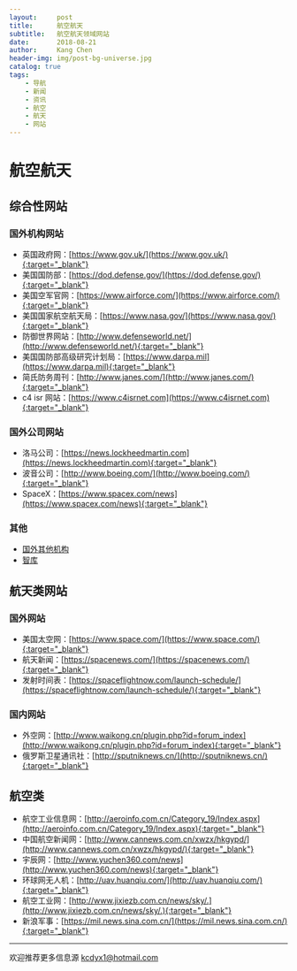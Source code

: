 ```yaml
---
layout:     post
title:      航空航天
subtitle:   航空航天领域网站
date:       2018-08-21
author:     Kang Chen
header-img: img/post-bg-universe.jpg
catalog: true
tags:
    - 导航
    - 新闻
    - 资讯
    - 航空
    - 航天
    - 网站
---
```


# 航空航天

## 综合性网站

### 国外机构网站

- 英国政府网：[https://www.gov.uk/](https://www.gov.uk/){:target="_blank"}
- 美国国防部：[https://dod.defense.gov/](https://dod.defense.gov/){:target="_blank"}
- 美国空军官网：[https://www.airforce.com/](https://www.airforce.com/){:target="_blank"}
- 美国国家航空航天局：[https://www.nasa.gov/](https://www.nasa.gov/){:target="_blank"}
- 防御世界网站：[http://www.defenseworld.net/](http://www.defenseworld.net/){:target="_blank"}
- 美国国防部高级研究计划局：[https://www.darpa.mil](https://www.darpa.mil){:target="_blank"}
- 简氏防务周刊：[http://www.janes.com/](http://www.janes.com/){:target="_blank"}
- c4 isr 网站：[https://www.c4isrnet.com](https://www.c4isrnet.com){:target="_blank"}

### 国外公司网站

- 洛马公司：[https://news.lockheedmartin.com](https://news.lockheedmartin.com){:target="_blank"}
- 波音公司：[http://www.boeing.com/](http://www.boeing.com/){:target="_blank"}
- SpaceX：[https://www.spacex.com/news](https://www.spacex.com/news){:target="_blank"}

### 其他

- [国外其他机构](/综合.html#美国)
- [智库](/智库.html#智库)

## 航天类网站

### 国外网站

- 美国太空网：[https://www.space.com/](https://www.space.com/){:target="_blank"}
- 航天新闻：[https://spacenews.com/](https://spacenews.com/){:target="_blank"}
- 发射时间表：[https://spaceflightnow.com/launch-schedule/](https://spaceflightnow.com/launch-schedule/){:target="_blank"}

### 国内网站

- 外空网：[http://www.waikong.cn/plugin.php?id=forum_index](http://www.waikong.cn/plugin.php?id=forum_index){:target="_blank"}
- 俄罗斯卫星通讯社：[http://sputniknews.cn/](http://sputniknews.cn/){:target="_blank"}

## 航空类

- 航空工业信息网：[http://aeroinfo.com.cn/Category_19/Index.aspx](http://aeroinfo.com.cn/Category_19/Index.aspx){:target="_blank"}
- 中国航空新闻网：[http://www.cannews.com.cn/xwzx/hkgypd/](http://www.cannews.com.cn/xwzx/hkgypd/){:target="_blank"}
- 宇辰网：[http://www.yuchen360.com/news](http://www.yuchen360.com/news){:target="_blank"}
- 环球网无人机：[http://uav.huanqiu.com/](http://uav.huanqiu.com/){:target="_blank"}
- 航空工业网：[http://www.jixiezb.com.cn/news/sky/.](http://www.jixiezb.com.cn/news/sky/.){:target="_blank"}
- 新浪军事：[https://mil.news.sina.com.cn/](https://mil.news.sina.com.cn/){:target="_blank"}

----

欢迎推荐更多信息源 kcdyx1@hotmail.com